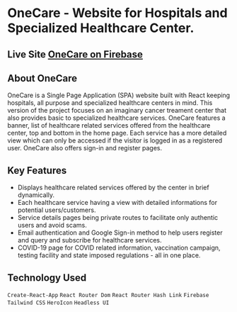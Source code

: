 # OneCare - Website for Hospitals and Specialized Healthcare Center.

## Live Site [OneCare on Firebase](https://medicare-service.web.app/)

## About OneCare
OneCare is a Single Page Application (SPA) website built with React keeping hospitals, all purpose and specialized healthcare centers in mind. This version of the project focuses on an imaginary cancer treament center that also provides basic to specialized healthcare services. OneCare features a banner, list of healthcare related services offered from the healthcare center, top and bottom in the home page. Each service has a more detailed view which can only be accessed if the visitor is logged in as a registered user. OneCare also offers sign-in and register pages.

## Key Features
- Displays healthcare related services offered by the center in brief dynamically. 
- Each healthcare service having a view with detailed informations for potential users/customers.
- Service details pages being private routes to facilitate only authentic users and avoid scams.
- Email authentication and Google Sign-in method to help users register and query and subscribe for healthcare services.
- COVID-19 page for COVID related information, vaccination campaign, testing facility and state imposed regulations - all in one place.


## Technology Used
`Create-React-App` `React Router Dom` `React Router Hash Link` `Firebase` `Tailwind CSS` `HeroIcon` `Headless UI`
